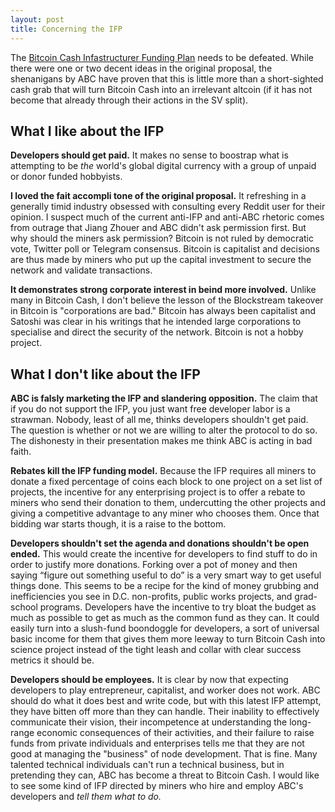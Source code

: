 ```yaml
---
layout: post
title: Concerning the IFP
---
```


The [Bitcoin Cash Infastructurer Funding Plan](https://coinspice.io/news/bitcoin-abc-will-implement-bitcoin-cash-infrastructure-fund-of-5-during-may-15-2020-upgrade/) needs to be defeated. While there were one or two decent ideas in the original proposal, the shenanigans by ABC have proven that this is little more than a short-sighted cash grab that will turn Bitcoin Cash into an irrelevant altcoin (if it has not become that already through their actions in the SV split).

## What I like about the IFP

**Developers should get paid.** It makes no sense to boostrap what is attempting to be *the* world's global digital currency with a group of unpaid or donor funded hobbyists. 

**I loved the fait accompli tone of the original proposal.** It refreshing in a generally timid industry obsessed with consulting every Reddit user for their opinion. I suspect much of the current anti-IFP and anti-ABC rhetoric comes from outrage that Jiang Zhouer and ABC didn't ask permission first. But why should the miners ask permission? Bitcoin is not ruled by democratic vote, Twitter poll or Telegram consensus. Bitcoin is capitalist and decisions are thus made by miners who put up the capital investment to secure the network and validate transactions.

**It demonstrates strong corporate interest in beind more involved.** Unlike many in Bitcoin Cash, I don't believe the lesson of the Blockstream takeover in Bitcoin is "corporations are bad." Bitcoin has always been capitalist and Satoshi was clear in his writings that he intended large corporations to specialise and direct the security of the network. Bitcoin is not a hobby project.

## What I don't like about the IFP

**ABC is falsly marketing the IFP and slandering opposition.** The claim that if you do not support the IFP, you just want free developer labor is a strawman. Nobody, least of all me, thinks developers shouldn't get paid. The question is whether or not we are willing to alter the protocol to do so. The dishonesty in their presentation makes me think ABC is acting in bad faith.

**Rebates kill the IFP funding model.** Because the IFP requires all miners to donate a fixed percentage of coins each block to one project on a set list of projects, the incentive for any enterprising project is to offer a rebate to miners who send their donation to them, undercutting the other projects and giving a competitive advantage to any miner who chooses them. Once that bidding war starts though, it is a raise to the bottom.

**Developers shouldn't set the agenda and donations shouldn't be open ended.** This would create the incentive for developers to find stuff to do in order to justify more donations. Forking over a pot of money and then saying “figure out something useful to do” is a very smart way to get useful things done. This seems to be a recipe for the kind of money grubbing and inefficiencies you see in D.C. non-profits, public works projects, and grad-school programs. Developers have the incentive to try bloat the budget as much as possible to get as much as the common fund as they can. It could easily turn into a slush-fund boondoggle for developers, a sort of universal basic income for them that gives them more leeway to turn Bitcoin Cash into science project instead of the tight leash and collar with clear success metrics it should be. 

**Developers should be employees.** It is clear by now that expecting developers to play entrepreneur, capitalist, and worker does not work. ABC should do what it does best and write code, but with this latest IFP attempt, they have bitten off more than they can handle. Their inability to effectively communicate their vision, their incompetence at understanding the long-range economic consequences of their activities, and their failure to raise funds from private individuals and enterprises tells me that they are not good at managing the "business" of node development. That is fine. Many talented technical individuals can't run a technical business, but in pretending they can, ABC has become a threat to Bitcoin Cash. I would like to see some kind of IFP directed by miners who hire and employ ABC's developers and *tell them what to do.*


